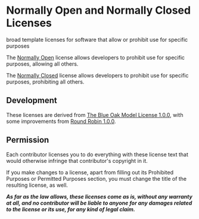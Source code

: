 # Normally Open and Normally Closed Licenses

broad template licenses for software that allow or prohibit use for specific purposes

The [Normally Open](./open.md) license allows developers to prohibit use for specific purposes, allowing all others.

The [Normally Closed](./clsed.md) license allows developers to prohibit use for specific purposes, prohibiting all others.

## Development

These licenses are derived from [The Blue Oak Model License 1.0.0](https://blueoakcouncil.org/license/1.0.0), with some improvements from [Round Robin 1.0.0](https://roundrobinlicense.com/1.0.0).

## Permission

Each contributor licenses you to do everything with these license text that would otherwise infringe that contributor's copyright in it.

If you make changes to a license, apart from filling out its Prohibited Purposes or Permitted Purposes section, you must change the title of the resulting license, as well.

***As far as the law allows, these licenses come as is, without any warranty at all, and no contributor will be liable to anyone for any damages related to the license or its use, for any kind of legal claim.***
